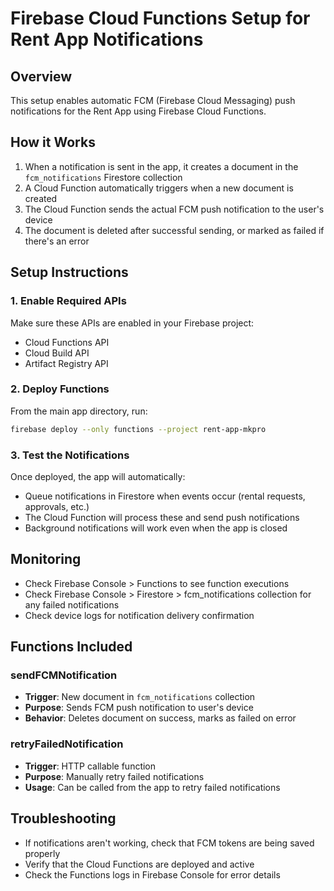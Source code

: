 # Firebase Cloud Functions Setup for Rent App Notifications

## Overview
This setup enables automatic FCM (Firebase Cloud Messaging) push notifications for the Rent App using Firebase Cloud Functions.

## How it Works
1. When a notification is sent in the app, it creates a document in the `fcm_notifications` Firestore collection
2. A Cloud Function automatically triggers when a new document is created
3. The Cloud Function sends the actual FCM push notification to the user's device
4. The document is deleted after successful sending, or marked as failed if there's an error

## Setup Instructions

### 1. Enable Required APIs
Make sure these APIs are enabled in your Firebase project:
- Cloud Functions API
- Cloud Build API
- Artifact Registry API

### 2. Deploy Functions
From the main app directory, run:
```bash
firebase deploy --only functions --project rent-app-mkpro
```

### 3. Test the Notifications
Once deployed, the app will automatically:
- Queue notifications in Firestore when events occur (rental requests, approvals, etc.)
- The Cloud Function will process these and send push notifications
- Background notifications will work even when the app is closed

## Monitoring
- Check Firebase Console > Functions to see function executions
- Check Firebase Console > Firestore > fcm_notifications collection for any failed notifications
- Check device logs for notification delivery confirmation

## Functions Included

### sendFCMNotification
- **Trigger**: New document in `fcm_notifications` collection
- **Purpose**: Sends FCM push notification to user's device
- **Behavior**: Deletes document on success, marks as failed on error

### retryFailedNotification
- **Trigger**: HTTP callable function
- **Purpose**: Manually retry failed notifications
- **Usage**: Can be called from the app to retry failed notifications

## Troubleshooting
- If notifications aren't working, check that FCM tokens are being saved properly
- Verify that the Cloud Functions are deployed and active
- Check the Functions logs in Firebase Console for error details
